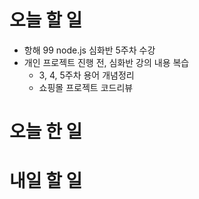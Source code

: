 # 오늘 할 일

- 항해 99 node.js 심화반 5주차 수강
- 개인 프로젝트 진행 전, 심화반 강의 내용 복습
  - 3, 4, 5주차 용어 개념정리
  - 쇼핑몰 프로젝트 코드리뷰

# 오늘 한 일

# 내일 할 일
